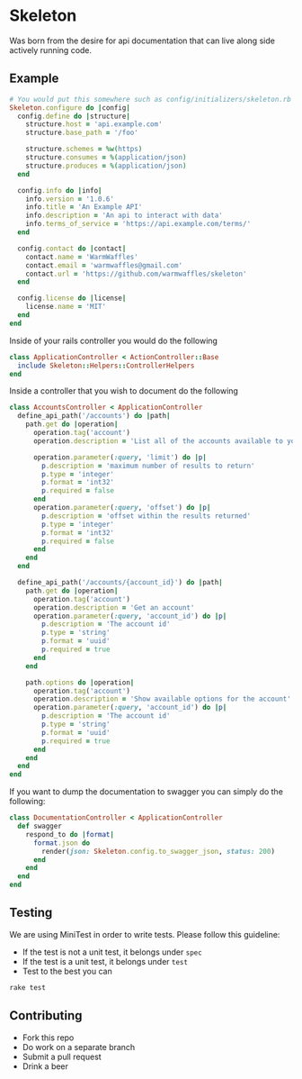 # Skeleton

Was born from the desire for api documentation that can live along side actively
running code.

## Example

```ruby
# You would put this somewhere such as config/initializers/skeleton.rb
Skeleton.configure do |config|
  config.define do |structure|
    structure.host = 'api.example.com'
    structure.base_path = '/foo'

    structure.schemes = %w(https)
    structure.consumes = %(application/json)
    structure.produces = %(application/json)
  end

  config.info do |info|
    info.version = '1.0.6'
    info.title = 'An Example API'
    info.description = 'An api to interact with data'
    info.terms_of_service = 'https://api.example.com/terms/'
  end

  config.contact do |contact|
    contact.name = 'WarmWaffles'
    contact.email = 'warmwaffles@gmail.com'
    contact.url = 'https://github.com/warmwaffles/skeleton'
  end

  config.license do |license|
    license.name = 'MIT'
  end
end
```

Inside of your rails controller you would do the following

```ruby
class ApplicationController < ActionController::Base
  include Skeleton::Helpers::ControllerHelpers
end
```

Inside a controller that you wish to document do the following

```ruby
class AccountsController < ApplicationController
  define_api_path('/accounts') do |path|
    path.get do |operation|
      operation.tag('account')
      operation.description = 'List all of the accounts available to you'

      operation.parameter(:query, 'limit') do |p|
        p.description = 'maximum number of results to return'
        p.type = 'integer'
        p.format = 'int32'
        p.required = false
      end
      operation.parameter(:query, 'offset') do |p|
        p.description = 'offset within the results returned'
        p.type = 'integer'
        p.format = 'int32'
        p.required = false
      end
    end
  end

  define_api_path('/accounts/{account_id}') do |path|
    path.get do |operation|
      operation.tag('account')
      operation.description = 'Get an account'
      operation.parameter(:query, 'account_id') do |p|
        p.description = 'The account id'
        p.type = 'string'
        p.format = 'uuid'
        p.required = true
      end
    end

    path.options do |operation|
      operation.tag('account')
      operation.description = 'Show available options for the account'
      operation.parameter(:query, 'account_id') do |p|
        p.description = 'The account id'
        p.type = 'string'
        p.format = 'uuid'
        p.required = true
      end
    end
  end
end
```

If you want to dump the documentation to swagger you can simply do the
following:

```ruby
class DocumentationController < ApplicationController
  def swagger
    respond_to do |format|
      format.json do
        render(json: Skeleton.config.to_swagger_json, status: 200)
      end
    end
  end
end
```

## Testing

We are using MiniTest in order to write tests. Please follow this guideline:

  * If the test is not a unit test, it belongs under `spec`
  * If the test is a unit test, it belongs under `test`
  * Test to the best you can

```sh
rake test
```

## Contributing

  * Fork this repo
  * Do work on a separate branch
  * Submit a pull request
  * Drink a beer
